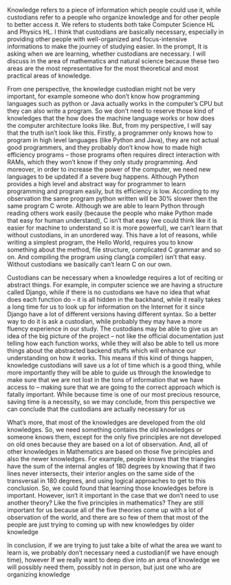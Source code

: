 Knowledge refers to a piece of information which people could use it, while custodians refer to a people who organize knowledge and for other people to better access it. We refers to students both take Computer Science HL and Physics HL. I think that custodians are basically necessary, especially in providing other people with well-organized and focus-intensive informations to make the journey of studying easier. In the prompt, It is asking when we are learning, whether custodians are necessary. I will discuss in the area of mathematics and natural science because these two areas are the most representative for the most theoretical and most practical areas of knowledge. 

From one perspective, the knowledge custodian might not be very important, for example someone who don’t know how programming languages such as python or Java actually works in the computer’s CPU but they can also write a program. So we don’t need to reserve those kind of knowledges that the how does the machine language works or how does the computer architecture looks like. But, from my perspective, I will say that the truth isn’t look like this. Firstly, a programmer only knows how to program in high level languages (like Python and Java), they are not actual good programmers, and they probably don’t know how to made high efficiency programs – those programs often requires direct interaction with RAMs, which they won’t know if they only study programming. And moreover, in order to increase the power of the computer, we need new languages to be updated if a severe bug happens. Although Python provides a high level and abstract way for programmer to learn programming and program easily, but its efficiency is low. According to my observation the same program python written will be 30% slower then the same program C wrote. Although we are able to learn Python through reading others work easily (because the people who make Python made that easy for human understand), C isn’t that easy (we could think like it is easier for machine to understand so it is more powerful), we can’t learn that without custodians, in an unordered way. This have a lot of reasons, while writing a simplest program, the Hello World, requires you to know something about the method, file structure, complicated C grammar and so on. And compiling the program using clang(a compiler) isn’t that easy. Without custodians we basically can’t learn C on our own. 

Custodians can be necessary when a knowledge requires a lot of reciting or abstract things. For example, in computer science we are having a structure called Django, while if there is no custodians we have no idea that what does each function do – it is all hidden in the backhand, while it really takes a long time for us to look up for information on the Internet for it since Django have a lot of different versions having different syntax. So a better way to do it is ask a custodian, while probably they may have a more fluency experience in our study. The custodians may be able to give us an idea of the big picture of the project – not like the official documentation just telling how each function works, while they will also be able to tell us more things about the abstracted backend stuffs which will enhance our understanding on how it works. This means if this kind of things happen, knowledge custodians will save us a lot of time which is a good thing, while more importantly they will be able to guide us through the knowledge to make sure that we are not lost in the tons of information that we have access to – making sure that we are going to the correct approach which is fatally important. While because time is one of our most precious resource, saving time is a necessity, so we may conclude, from this perspective we can conclude that the custodians are actually necessary for us 

What’s more, that most of the knowledges are developed from the old knowledges. So, we need something contains the old knowledges or someone knows them, except for the only five principles are not developed on old ones because they are based on a lot of observation. And, all of other knowledges in Mathematics are based on those five principles and also the newer knowledges. For example, people knows that the triangles have the sum of the internal angles of 180 degrees by knowing that if two lines never intersects, their interior angles on the same side of the transversal in 180 degrees, and using logical approaches to get to this conclusion. So, we could found that learning those knowledges before is important. However, isn’t it important in the case that we don’t need to use another theory? Like the five principles in mathematics? They are still important for us because all of the five theories come up with a lot of observation of the world, and there are so few of them that most of the people are just trying to coming up with new knowledges by older knowledge 

In conclusion, if we are trying to just take a bite of what the area we want to learn is, we probably don’t necessary need a custodian(if we have enough time), however If we really want to deep dive into an area of knowledge we will possibly need them, possibly not in person, but just one who are organizing knowledge 
 
